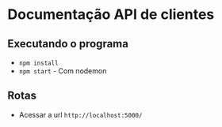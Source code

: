 # Documentação API de clientes


## Executando o programa
* `npm install`
* `npm start` - Com nodemon


## Rotas 

* Acessar a url `http://localhost:5000/`
